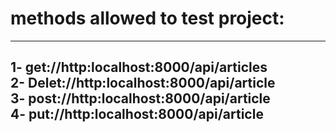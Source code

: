 <h1>methods allowed to test project:</h1> 
<hr><h2>
1- get://http:localhost:8000/api/articles
<br>
2- Delet://http:localhost:8000/api/article
<br>
3- post://http:localhost:8000/api/article
<br>
4- put://http:localhost:8000/api/article
</h2>
